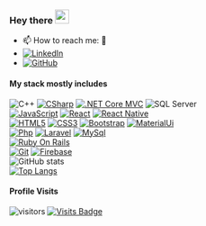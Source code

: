 ### Hey there <img src="https://media.giphy.com/media/hvRJCLFzcasrR4ia7z/giphy.gif" width="25px">

- 📫 How to reach me: 🙂
- [![LinkedIn](https://img.shields.io/badge/-LinkedIn-blue?style=flat-square&logo=Linkedin&link=https://github.com/joynalam67598)](https://www.linkedin.com/in/md-joynal-alam-a34b30202/)
- [![GitHub](https://img.shields.io/badge/-GitHub-black?style=flat-square&logo=github&link=https://github.com/joynalam67598)](https://github.com/joynalam67598)

#### My stack mostly includes
![C++](https://img.shields.io/badge/-C++-white?style=flat&logo=C%2B%2B&logoColor=00599C)
[![CSharp](https://img.shields.io/badge/-C%23-blue?style=flat-square&logo=csharp&link=https://github.com/joynalam67598)](https://github.com/joynalam67598)
[![.NET Core MVC](https://img.shields.io/badge/-.NET%20Core%20MVC-5C2D91?style=flat-square&logo=.net&link=https://github.com/joynalam67598)](https://github.com/joynalam67598)
![SQL Server](https://img.shields.io/badge/-SQL%20Server-red?style=flat-square&logo=microsoft-sql-server&link=https://github.com/kkoziarski)
<br/>
[![JavaScript](https://img.shields.io/badge/-JavaScript-black?style=flat-square&logo=javascript&link=https://github.com/joynalam67598)](https://github.com/joynalam67598) 
[![React](https://img.shields.io/badge/-React-white?style=flat-square&logo=react&link=https://github.com/joynalam67598)](https://github.com/joynalam67598) 
[![React Native](https://img.shields.io/badge/-React%20Native-blue?style=flat-square&logo=react&link=https://github.com/joynalam67598)](https://github.com/joynalam67598) 
<br/>
[![HTML5](https://img.shields.io/badge/-HTML5-E34F26?style=flat-square&logo=html5&logoColor=white&link=https://github.com/joynalam67598)](https://github.com/joynalam67598) 
[![CSS3](https://img.shields.io/badge/-CSS3-1572B6?style=flat-square&logo=css3&link=https://github.com/joynalam67598)](https://github.com/joynalam67598) 
[![Bootstrap](https://img.shields.io/badge/-Bootstrap-563D7C?style=flat-square&logo=bootstrap&link=https://github.com/joynalam67598)](https://github.com/joynalam67598)
[![MaterialUi](https://img.shields.io/badge/-MaterialUI-blue?style=flat-square&logo=materialui&link=https://github.com/joynalam67598)](https://github.com/joynalam67598)
<br/>
[![Php](https://img.shields.io/badge/-PHP-gray?style=flat-square&logo=php&link=https://github.com/joynalam67598)](https://github.com/joynalam67598)
[![Laravel](https://img.shields.io/badge/-Laravel-white?style=flat-square&logo=laravel&link=https://github.com/joynalam67598)](https://github.com/joynalam67598)
[![MySql](https://img.shields.io/badge/-MySql-d1e5e9?style=flat-square&logo=mysql&link=https://github.com/joynalam67598)](https://github.com/joynalam67598)
<br/>
[![Ruby On Rails](https://img.shields.io/badge/-Ruby_On_Rails-b91f1f?style=flat-square&logo=ruby&link=https://github.com/joynalam67598)](https://github.com/joynalam67598)
<br/>
[![Git](https://img.shields.io/badge/-Git-black?style=flat-square&logo=git&link=https://github.com/joynalam67598)](https://github.com/joynalam67598)
[![Firebase](https://img.shields.io/badge/-Firebase-black?style=flat-square&logo=firebase&link=https://github.com/joynalam67598)](https://github.com/joynalam67598)
<br/>
![GitHub stats](https://github-readme-stats.vercel.app/api?username=joynalam67598&show_icons=true&title_color=ffc857&icon_color=8ac926&text_color=daf7dc&bg_color=151515&hide=["stars"])
<br/>
[![Top Langs](https://github-readme-stats.vercel.app/api/top-langs/?username=joynalam67598&layout=compact&text_color=daf7dc&bg_color=151515)](https://github.com/joynalam67598/github-readme-stats)
<br/>
#### Profile Visits
![visitors](https://visitor-badge.glitch.me/badge?page_id=joynalam67598)
[![Visits Badge](https://badges.pufler.dev/visits/joynalam67598/joynalam67598)](https://github.com/joynalam67598)

